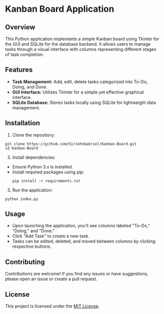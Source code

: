 # Kanban Board Application

## Overview
This Python application implements a simple Kanban board using Tkinter for the GUI and SQLite for the database backend. It allows users to manage tasks through a visual interface with columns representing different stages of task completion.

## Features
- **Task Management:** Add, edit, delete tasks categorized into To-Do, Doing, and Done.
- **GUI Interface:** Utilizes Tkinter for a simple yet effective graphical interface.
- **SQLite Database:** Stores tasks locally using SQLite for lightweight data management.

## Installation
1. Clone the repository:
  ```
  git clone https://github.com/SirJohnGabriel/Kanban-Board.git
  cd Kanban-Board
  ```
3. Install dependencies:
- Ensure Python 3.x is installed.
- Install required packages using pip:
  ```
  pip install -r requirements.txt
  ```
  
3. Run the application:
  ```
  python index.py
  ```

## Usage
- Upon launching the application, you'll see columns labeled "To-Do," "Doing," and "Done."
- Click "Add Task" to create a new task.
- Tasks can be edited, deleted, and moved between columns by clicking respective buttons.

## Contributing
Contributions are welcome! If you find any issues or have suggestions, please open an issue or create a pull request.

## License
This project is licensed under the [MIT License](LICENSE).
